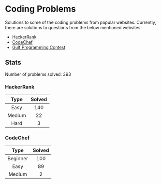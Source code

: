 # Coding Problems

Solutions to some of the coding problems from popular websites. Currently, there are solutions to questions from the below mentioned websites:
* [HackerRank](HackerRank "HackerRank")
* [CodeChef](CodeChef "CodeChef")
* [Gulf Programming Contest](Gulf%20Programming%20Contest "GPC")

## Stats

Number of problems solved: 393

### HackerRank

|Type|Solved|
|:---:|:---:|
|Easy|140|
|Medium|22|
|Hard|3|

### CodeChef

|Type|Solved|
|:---:|:---:|
|Beginner|100|
|Easy|89|
|Medium|2|
